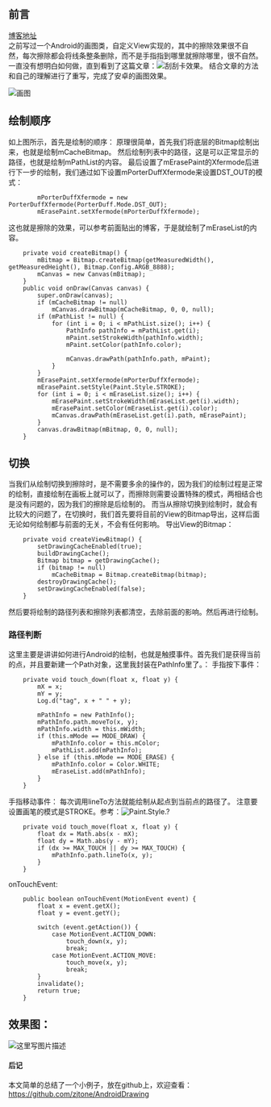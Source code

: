 
## 前言
[博客地址](http://blog.csdn.net/qq_34911465/article/details/79344254) <br>
之前写过一个Android的画图类，自定义View实现的，其中的擦除效果很不自然，每次擦除都会将线条整条删除，而不是手指指到哪里就擦除哪里，很不自然。一直没有想明白如何做，直到看到了这篇文章：![刮刮卡效果](http://blog.csdn.net/lmj623565791/article/details/40162163)。 结合文章的方法和自己的理解进行了重写，完成了安卓的画图效果。

![画图](http://img.blog.csdn.net/20180221214552816?watermark/2/text/aHR0cDovL2Jsb2cuY3Nkbi5uZXQvcXFfMzQ5MTE0NjU=/font/5a6L5L2T/fontsize/400/fill/I0JBQkFCMA==/dissolve/70)
## 绘制顺序
如上图所示，首先是绘制的顺序：
原理很简单，首先我们将底层的Bitmap绘制出来，也就是绘制mCacheBitmap。
然后绘制列表中的路径，这是可以正常显示的路径，也就是绘制mPathList的内容。
最后设置了mErasePaint的Xfermode后进行下一步的绘制，我们通过如下设置mPorterDuffXfermode来设置DST_OUT的模式：
```
        mPorterDuffXfermode = new PorterDuffXfermode(PorterDuff.Mode.DST_OUT);
        mErasePaint.setXfermode(mPorterDuffXfermode);
```
这也就是擦除的效果，可以参考前面贴出的博客，于是就绘制了mEraseList的内容。
```
    private void createBitmap() {
        mBitmap = Bitmap.createBitmap(getMeasuredWidth(), getMeasuredHeight(), Bitmap.Config.ARGB_8888);
        mCanvas = new Canvas(mBitmap);
    }
    public void onDraw(Canvas canvas) {
        super.onDraw(canvas);
        if (mCacheBitmap != null)
            mCanvas.drawBitmap(mCacheBitmap, 0, 0, null);
        if (mPathList != null) {
            for (int i = 0; i < mPathList.size(); i++) {
                PathInfo pathInfo = mPathList.get(i);
                mPaint.setStrokeWidth(pathInfo.width);
                mPaint.setColor(pathInfo.color);

                mCanvas.drawPath(pathInfo.path, mPaint);
            }
        }
        mErasePaint.setXfermode(mPorterDuffXfermode);
        mErasePaint.setStyle(Paint.Style.STROKE);
        for (int i = 0; i < mEraseList.size(); i++) {
            mErasePaint.setStrokeWidth(mEraseList.get(i).width);
            mErasePaint.setColor(mEraseList.get(i).color);
            mCanvas.drawPath(mEraseList.get(i).path, mErasePaint);
        }
        canvas.drawBitmap(mBitmap, 0, 0, null);
    }
```

## 切换
当我们从绘制切换到擦除时，是不需要多余的操作的，因为我们的绘制过程是正常的绘制，直接绘制在画板上就可以了，而擦除则需要设置特殊的模式，两相结合也是没有问题的，因为我们的擦除是后绘制的。
而当从擦除切换到绘制时，就会有比较大的问题了，在切换时，我们首先要将目前的View的Bitmap导出，这样后面无论如何绘制都与前面的无关，不会有任何影响。
导出View的Bitmap：
```
    private void createViewBitmap() {
        setDrawingCacheEnabled(true);
        buildDrawingCache();
        Bitmap bitmap = getDrawingCache();
        if (bitmap != null)
            mCacheBitmap = Bitmap.createBitmap(bitmap);
        destroyDrawingCache();
        setDrawingCacheEnabled(false);
    }
```
然后要将绘制的路径列表和擦除列表都清空，去除前面的影响。然后再进行绘制。

### 路径判断
这里主要是讲讲如何进行Android的绘制，也就是触摸事件。首先我们是获得当前的点，并且要新建一个Path对象，这里我封装在PathInfo里了。：
手指按下事件：
```
    private void touch_down(float x, float y) {
        mX = x;
        mY = y;
        Log.d("tag", x + " " + y);

        mPathInfo = new PathInfo();
        mPathInfo.path.moveTo(x, y);
        mPathInfo.width = this.mWidth;
        if (this.mMode == MODE_DRAW) {
            mPathInfo.color = this.mColor;
            mPathList.add(mPathInfo);
        } else if (this.mMode == MODE_ERASE) {
            mPathInfo.color = Color.WHITE;
            mEraseList.add(mPathInfo);
        }
    }
```
手指移动事件：
每次调用lineTo方法就能绘制从起点到当前点的路径了。
注意要设置画笔的模式是STROKE。参考：![Paint.Style.?](http://blog.csdn.net/qq_34911465/article/details/79342400)
```
    private void touch_move(float x, float y) {
        float dx = Math.abs(x - mX);
        float dy = Math.abs(y - mY);
        if (dx >= MAX_TOUCH || dy >= MAX_TOUCH) {
            mPathInfo.path.lineTo(x, y);
        }
    }
```
onTouchEvent:
```
    public boolean onTouchEvent(MotionEvent event) {
        float x = event.getX();
        float y = event.getY();

        switch (event.getAction()) {
            case MotionEvent.ACTION_DOWN:
                touch_down(x, y);
                break;
            case MotionEvent.ACTION_MOVE:
                touch_move(x, y);
                break;
        }
        invalidate();
        return true;
    }
```

## 效果图：
![这里写图片描述](http://img.blog.csdn.net/20180221220810384?watermark/2/text/aHR0cDovL2Jsb2cuY3Nkbi5uZXQvcXFfMzQ5MTE0NjU=/font/5a6L5L2T/fontsize/400/fill/I0JBQkFCMA==/dissolve/70)

#### 后记
本文简单的总结了一个小例子，放在github上，欢迎查看：https://github.com/zjtone/AndroidDrawing
